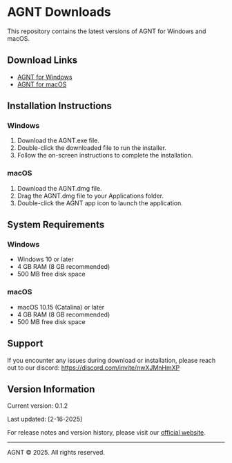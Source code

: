 # AGNT Downloads

This repository contains the latest versions of AGNT for Windows and macOS.

## Download Links

- [AGNT for Windows](https://agnt.gg/downloads/AGNT-0.1.3.exe)
- [AGNT for macOS](https://agnt.gg/downloads/AGNT-0.1.3-arm64.dmg)

## Installation Instructions

### Windows
1. Download the AGNT.exe file.
2. Double-click the downloaded file to run the installer.
3. Follow the on-screen instructions to complete the installation.

### macOS
1. Download the AGNT.dmg file.
2. Drag the AGNT.dmg file to your Applications folder.
3. Double-click the AGNT app icon to launch the application.

## System Requirements

### Windows
- Windows 10 or later
- 4 GB RAM (8 GB recommended)
- 500 MB free disk space

### macOS
- macOS 10.15 (Catalina) or later
- 4 GB RAM (8 GB recommended)
- 500 MB free disk space

## Support

If you encounter any issues during download or installation, please reach out to our discord: https://discord.com/invite/nwXJMnHmXP

## Version Information

Current version: 0.1.2

Last updated: [2-16-2025]

For release notes and version history, please visit our [official website](https://agnt.gg/).

---

AGNT © 2025. All rights reserved.
